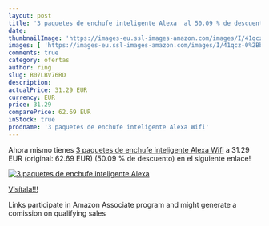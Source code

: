 ```yaml
---
layout: post
title: '3 paquetes de enchufe inteligente Alexa  al 50.09 % de descuento'
date: 
thumbnailImage: 'https://images-eu.ssl-images-amazon.com/images/I/41qcz-0%2Bb-L._SL200_.jpg'
images: [ 'https://images-eu.ssl-images-amazon.com/images/I/41qcz-0%2Bb-L._SL200_.jpg' ]
comments: true
category: ofertas
author: ring
slug: B07LBV76RD
description:
actualPrice: 31.29 EUR
currency: EUR
price: 31.29
comparePrice: 62.69 EUR
inStock: true
prodname: '3 paquetes de enchufe inteligente Alexa Wifi'
---
```


Ahora mismo tienes [3 paquetes de enchufe inteligente Alexa Wifi](https://www.amazon.es/dp/B07LBV76RD/?tag=tolees-21) a 31.29 EUR (original: 62.69 EUR) (50.09 %  de descuento) en el siguiente enlace!

[![3 paquetes de enchufe inteligente Alexa ](https://images-eu.ssl-images-amazon.com/images/I/41qcz-0%2Bb-L._SL200_.jpg)](https://www.amazon.es/dp/B07LBV76RD/?tag=tolees-21)

[Visítala!!!](https://www.amazon.es/dp/B07LBV76RD/?tag=tolees-21)

Links participate in Amazon Associate program and might generate a comission on qualifying sales
